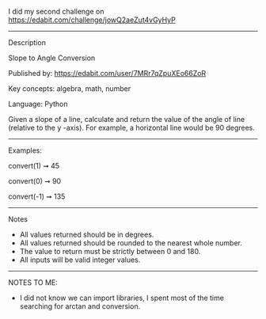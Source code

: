 
I did my second challenge on https://edabit.com/challenge/jowQ2aeZut4vGyHyP

-----

Description

Slope to Angle Conversion

Published by: https://edabit.com/user/7MRr7qZpuXEo66ZoR

Key concepts: algebra, math, number

Language: Python

Given a slope of a line, calculate and return the value of the angle of line (relative to the y -axis). For example, a horizontal line would be 90 degrees.

-----

Examples:

convert(1) ➞ 45

convert(0) ➞ 90

convert(-1) ➞ 135

-----

Notes
- All values returned should be in degrees.
- All values returned should be rounded to the nearest whole number.
- The value to return must be strictly between 0 and 180.
- All inputs will be valid integer values.

-----

NOTES TO ME:
- I did not know we can import libraries, I spent most of the time searching for arctan and conversion.
